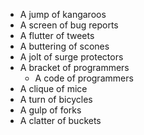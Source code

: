 
* A jump of kangaroos
* A screen of bug reports
* A flutter of tweets
* A buttering of scones
* A jolt of surge protectors
* A bracket of programmers
  * A code of programmers
* A clique of mice
* A turn of bicycles
* A gulp of forks
* A clatter of buckets
